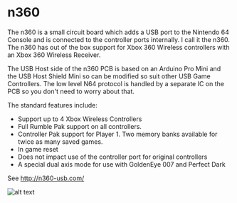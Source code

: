 # n360
The n360 is a small circuit board which adds a USB port to the Nintendo 64 Console and is connected to the controller ports internally. I call it the n360. The n360 has out of the box support for Xbox 360 Wireless controllers with an Xbox 360 Wireless Receiver.

The USB Host side of the n360 PCB is based on an Arduino Pro Mini and the USB Host Shield Mini so can be modified so suit other USB Game Controllers. The low level N64 protocol is handled by a separate IC on the PCB so you don't need to worry about that.

The standard features include:

* Support up to 4 Xbox Wireless Controllers
* Full Rumble Pak support on all controllers.
* Controller Pak support for Player 1. Two memory banks available for twice as many saved games.
* In game reset
* Does not impact use of the controller port for original controllers
* A special dual axis mode for use with GoldenEye 007 and Perfect Dark

See http://n360-usb.com/

![alt text](http://n360-usb.com/wp-content/uploads/2018/09/etsy1-768x576.jpg)

